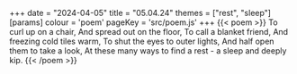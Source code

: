 +++
date = "2024-04-05"
title = "05.04.24"
themes = ["rest", "sleep"]
[params]
  colour = 'poem'
  pageKey = 'src/poem.js'
+++
{{< poem >}}
To curl up on a chair,
And spread out on the floor,
To call a blanket friend,
And freezing cold tiles warm,
To shut the eyes to outer lights,
And half open them to take a look,
At these many ways to find a rest - a sleep and deeply kip.
{{< /poem >}}